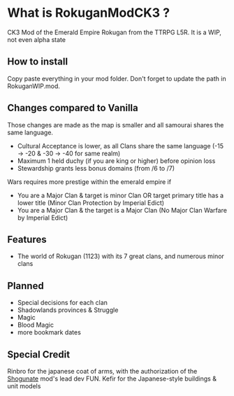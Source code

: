 # What is RokuganModCK3 ?
CK3 Mod of the Emerald Empire Rokugan from the TTRPG L5R.
It is a WIP, not even alpha state


## How to install
Copy paste everything in your mod folder. Don't forget to update the path in RokuganWIP.mod.

## Changes compared to Vanilla
Those changes are made as the map is smaller and all samourai shares the same language.
- Cultural Acceptance is lower, as all Clans share the same language (-15 -> -20 & -30 -> -40 for same realm)
- Maximum 1 held duchy (if you are king or higher) before opinion loss
- Stewardship grants less bonus domains (from /6 to /7)

Wars requires more prestige within the emerald empire if
- You are a Major Clan & target is minor Clan OR target primary title has a lower title (Minor Clan Protection by Imperial Edict)
- You are a Major Clan & the target is a Major Clan (No Major Clan Warfare by Imperial Edict)

## Features
- The world of Rokugan (1123) with its 7 great clans, and numerous minor clans

## Planned
- Special decisions for each clan
- Shadowlands provinces & Struggle
- Magic
- Blood Magic
- more bookmark dates

## Special Credit
Rinbro for the japanese coat of arms, with the authorization of the [Shogunate](https://steamcommunity.com/sharedfiles/filedetails/?id=2253278582) mod's lead dev FUN.
Kefir for the Japanese-style buildings & unit models